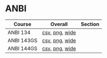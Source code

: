 # ANBI

| Course | Overall | Section |
| ------ | ------- | ------- |
| ANBI 134 | [csv](https://github.com/UCSD-Historical-Enrollment-Data/2024Summer1/blob/main/overall/ANBI%20134.csv), [png](https://raw.githubusercontent.com/UCSD-Historical-Enrollment-Data/2024Summer1/main/plot_overall/ANBI%20134.png), [wide](https://raw.githubusercontent.com/UCSD-Historical-Enrollment-Data/2024Summer1/main/plot_overall_wide/ANBI%20134.png) |  |
| ANBI 143GS | [csv](https://github.com/UCSD-Historical-Enrollment-Data/2024Summer1/blob/main/overall/ANBI%20143GS.csv), [png](https://raw.githubusercontent.com/UCSD-Historical-Enrollment-Data/2024Summer1/main/plot_overall/ANBI%20143GS.png), [wide](https://raw.githubusercontent.com/UCSD-Historical-Enrollment-Data/2024Summer1/main/plot_overall_wide/ANBI%20143GS.png) |  |
| ANBI 144GS | [csv](https://github.com/UCSD-Historical-Enrollment-Data/2024Summer1/blob/main/overall/ANBI%20144GS.csv), [png](https://raw.githubusercontent.com/UCSD-Historical-Enrollment-Data/2024Summer1/main/plot_overall/ANBI%20144GS.png), [wide](https://raw.githubusercontent.com/UCSD-Historical-Enrollment-Data/2024Summer1/main/plot_overall_wide/ANBI%20144GS.png) |  |
